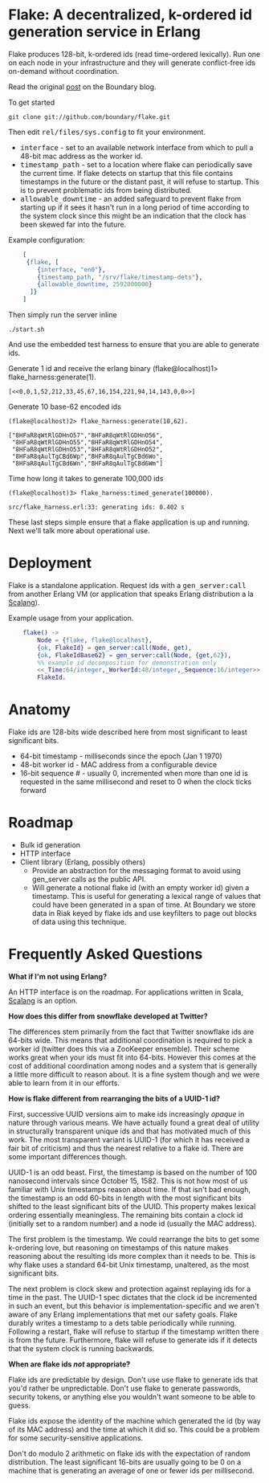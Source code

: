 # Flake: A decentralized, k-ordered id generation service in Erlang


Flake produces 128-bit, k-ordered ids (read time-ordered lexically). Run one on each node in your infrastructure and they will generate conflict-free ids on-demand without coordination.

Read the original [post](http://www.bmc.com/truesightpulse/blog/2012/01/flake-a-decentralized-k-ordered-unique-id-generator-in-erlang/) on the Boundary blog.

To get started

	git clone git://github.com/boundary/flake.git
	
Then edit <tt>rel/files/sys.config</tt> to fit your environment.

* <tt>interface</tt> - set to an available network interface from which to pull a 48-bit mac address as the worker id.
* <tt>timestamp_path</tt> - set to a location where flake can periodically save the current time. If flake detects on startup that this file contains timestamps in the future or the distant past, it will refuse to startup. This is to prevent problematic ids from being distributed.
* <tt>allowable_downtime</tt> - an added safeguard to prevent flake from starting up if it sees it hasn't run in a long period of time according to the system clock since this might be an indication that the clock has been skewed far into the future.

Example configuration:

```erlang
	[
	 {flake, [
	    {interface, "en0"},
	    {timestamp_path, "/srv/flake/timestamp-dets"},
	    {allowable_downtime, 2592000000}
	  ]}
	]
```

Then simply run the server inline

	./start.sh

And use the embedded test harness to ensure that you are able to generate ids.

Generate 1 id and receive the erlang binary
	(flake@localhost)1> flake_harness:generate(1).

	[<<0,0,1,52,212,33,45,67,16,154,221,94,14,143,0,0>>]

Generate 10 base-62 encoded ids

	(flake@localhost)2> flake_harness:generate(10,62).

	["8HFaR8qWtRlGDHnO57","8HFaR8qWtRlGDHnO56",
	 "8HFaR8qWtRlGDHnO55","8HFaR8qWtRlGDHnO54",
	 "8HFaR8qWtRlGDHnO53","8HFaR8qWtRlGDHnO52",
	 "8HFaR8qAulTgCBd6Wp","8HFaR8qAulTgCBd6Wo",
	 "8HFaR8qAulTgCBd6Wn","8HFaR8qAulTgCBd6Wm"]

Time how long it takes to generate 100,000 ids

	(flake@localhost)3> flake_harness:timed_generate(100000).

	src/flake_harness.erl:33: generating ids: 0.402 s

These last steps simple ensure that a flake application is up and running. Next we'll talk more about operational use.


# Deployment

Flake is a standalone application. Request ids with a <tt>gen_server:call</tt> from another Erlang VM (or application that speaks Erlang distribution a la [Scalang](https://github.com/boundary/scalang)).

Example usage from your application.

```erlang
	flake() ->
	    Node = {flake, flake@localhost},
	    {ok, FlakeId} = gen_server:call(Node, get),
	    {ok, FlakeIdBase62} = gen_server:call(Node, {get,62}),
		%% example id decomposition for demonstration only
    	<<_Time:64/integer,_WorkerId:48/integer,_Sequence:16/integer>> = FlakeId,
   	 	FlakeId.
```

# Anatomy

Flake ids are 128-bits wide described here from most significant to least significant bits.

* 64-bit timestamp - milliseconds since the epoch (Jan 1 1970)
* 48-bit worker id - MAC address from a configurable device
* 16-bit sequence # - usually 0, incremented when more than one id is requested in the same millisecond and reset to 0 when the clock ticks forward


# Roadmap

* Bulk id generation
* HTTP interface
* Client library (Erlang, possibly others)
	* Provide an abstraction for the messaging format to avoid using gen_server calls as the public API.
	* Will generate a notional flake id (with an empty worker id) given a timestamp. This is useful for generating a lexical range of values that could have been generated in a span of time. At Boundary we store data in Riak keyed by flake ids and use keyfilters to page out blocks of data using this technique.


# Frequently Asked Questions

**What if I'm not using Erlang?**

An HTTP interface is on the roadmap. For applications written in Scala, [Scalang](https://github.com/boundary/scalang) is an option.

**How does this differ from snowflake developed at Twitter?**

The differences stem primarily from the fact that Twitter snowflake ids are 64-bits wide. This means that additional coordination is required to pick a worker id (twitter does this via a ZooKeeper ensemble). Their scheme works great when your ids must fit into 64-bits. However this comes at the cost of additional coordination among nodes and a system that is generally a little more difficult to reason about. It is a fine system though and we were able to learn from it in our efforts.

**How is flake different from rearranging the bits of a UUID-1 id?**

First, successive UUID versions aim to make ids increasingly _opaque_ in nature through various means. We have actually found a great deal of utility in structurally transparent unique ids and that has motivated much of this work.  The most transparent variant is UUID-1 (for which it has received a fair bit of criticism) and thus the nearest relative to a flake id. There are some important differences though.

UUID-1 is an odd beast. First, the timestamp is based on the number of 100 nanosecond intervals since October 15, 1582. This is not how most of us familiar with Unix timestamps reason about time. If that isn't bad enough, the timestamp is an odd 60-bits in length with the most significant bits shifted to the least significant bits of the UUID. This property makes lexical ordering essentially meaningless. The remaining bits contain a clock id (initially set to a random number) and a node id (usually the MAC address).

The first problem is the timestamp. We could rearrange the bits to get some k-ordering love, but reasoning on timestamps of this nature makes reasoning about the resulting ids more complex than it needs to be. This is why flake uses a standard 64-bit Unix timestamp, unaltered, as the most significant bits.

The next problem is clock skew and protection against replaying ids for a time in the past. The UUID-1 spec dictates that the clock id be incremented in such an event, but this behavior is implementation-specific and we aren't aware of any Erlang implementations that met our safety goals. Flake durably writes a timestamp to a dets table periodically while running. Following a restart, flake will refuse to startup if the timestamp written there is from the future. Furthermore, flake will refuse to generate ids if it detects that the system clock is running backwards.

**When are flake ids _not_ appropriate?**

Flake ids are predictable by design. Don't use use flake to generate ids that you'd rather be unpredictable. Don't use flake to generate passwords, security tokens, or anything else you wouldn't want someone to be able to guess.

Flake ids expose the identity of the machine which generated the id (by way of its MAC address) and the time at which it did so. This could be a problem for some security-sensitive applications.

Don't do modulo 2 arithmetic on flake ids with the expectation of random distribution. The least significant 16-bits are usually going to be 0 on a machine that is generating an average of one or fewer ids per millisecond.


